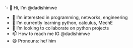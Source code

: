 `- 👋 Hi, I’m @dadishimwe
- 👀 I’m interested in programming, networks, engineering
- 🌱 I’m currently learning python, calculus, MechE
- 💞️ I’m looking to collaborate on python projects
- 📫 How to reach me IG @dadishimwe 
- 😄 Pronouns: he/ him

<!---
dadishimwe/dadishimwe is a ✨ special ✨ repository because its `README.md` (this file) appears on your GitHub profile.
You can click the Preview link to take a look at your changes.
--->
